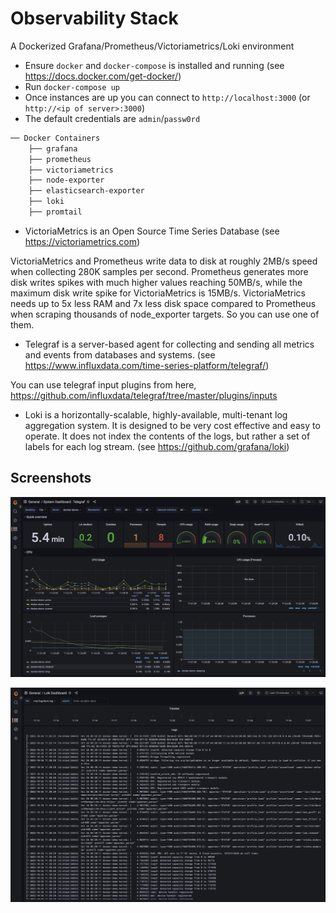 # Observability Stack
A Dockerized Grafana/Prometheus/Victoriametrics/Loki environment

- Ensure `docker` and `docker-compose` is installed and running (see https://docs.docker.com/get-docker/)
- Run `docker-compose up`
- Once instances are up you can connect to `http://localhost:3000` (or `http://<ip of server>:3000`)
- The default credentials are `admin`/`passw0rd`

``` sh
── Docker Containers
    ├── grafana
    ├── prometheus
    ├── victoriametrics
    ├── node-exporter
    ├── elasticsearch-exporter
    ├── loki
    ├── promtail
```

- VictoriaMetrics is an Open Source Time Series Database (see https://victoriametrics.com)

VictoriaMetrics and Prometheus write data to disk at roughly 2MB/s speed when collecting 280K samples per second. Prometheus generates more disk writes spikes with much higher values reaching 50MB/s, while the maximum disk write spike for VictoriaMetrics is 15MB/s. VictoriaMetrics needs up to 5x less RAM and 7x less disk space compared to Prometheus when scraping thousands of node_exporter targets. So you can use one of them.

- Telegraf is a server-based agent for collecting and sending all metrics and events from databases and systems. (see https://www.influxdata.com/time-series-platform/telegraf/)

You can use telegraf input plugins from here, https://github.com/influxdata/telegraf/tree/master/plugins/inputs

- Loki is a horizontally-scalable, highly-available, multi-tenant log aggregation system. It is designed to be very cost effective and easy to operate. It does not index the contents of the logs, but rather a set of labels for each log stream. (see https://github.com/grafana/loki)

## Screenshots

![system dashboard](./images/system_dashboard.png)

![log dashboard](./images/logs.png)